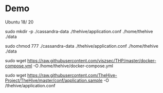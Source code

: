# Demo
Ubuntu 18/ 20

sudo mkdir -p ./cassandra-data ./thehive/application.conf ./home/thehive ./data

sudo chmod 777 ./cassandra-data ./thehive/application.conf ./home/thehive ./data

sudo wget https://raw.githubusercontent.com/viszsec/THP/master/docker-compose.yml -O /home/thehive/docker-compose.yml

sudo wget https://raw.githubusercontent.com/TheHive-Project/TheHive/master/conf/application.sample -O /thehive/application.conf
